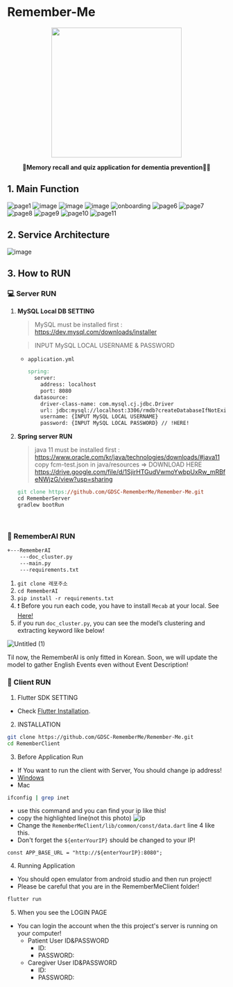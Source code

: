 # Remember-Me

<p align="center"><img src="https://user-images.githubusercontent.com/83996346/229106792-4f8ef8ce-8eeb-431c-a26c-cd52c7953173.png" width="300" height="300"></p>

**<p align="center">🧓Memory recall and quiz application for dementia prevention👨‍🦳</p>**
  
## 1. Main Function
![page1](https://user-images.githubusercontent.com/83996346/229087035-143739c2-9c65-4aa0-a764-8865e1da0c8a.gif)
![image](https://user-images.githubusercontent.com/83996346/228998788-a7300c69-3ea7-4195-9718-477fd4fedfc1.png)
![image](https://user-images.githubusercontent.com/83996346/228998871-3d4a9420-93fd-4a30-a992-086c2ab22221.png)
![image](https://user-images.githubusercontent.com/83996346/228998950-edcee11a-45cd-46b1-9204-0f316a15927f.png)
![onboarding](https://user-images.githubusercontent.com/83996346/229087189-aa883f1f-1692-4b64-a231-91f7a9c05d7b.gif)
![page6](https://user-images.githubusercontent.com/83996346/229088611-1ea7c7dd-daac-409b-8c3b-c1b77a0c47c3.gif)
![page7](https://user-images.githubusercontent.com/83996346/229089533-384044bc-8c4c-4a45-8438-960964aab5de.gif)
![page8](https://user-images.githubusercontent.com/83996346/229088651-bb1cda05-c305-44dd-9c4f-49b30e13d9c6.gif)
![page9](https://user-images.githubusercontent.com/83996346/229088655-3adbc6d8-26e9-468f-b12e-1927fe56590a.gif)
![page10](https://user-images.githubusercontent.com/83996346/229088751-efdb64b2-999b-425f-a532-a14b7473c3f2.png)
![page11](https://user-images.githubusercontent.com/83996346/229088867-ba309993-98fe-4978-adc9-d7012b97e354.png)


## 2. Service Architecture

![image](https://user-images.githubusercontent.com/77563814/229105532-780a0633-399e-4641-afb8-a9c6ff0e00bf.png)


## 3. How to RUN
### 💻 Server RUN

1. **MySQL Local DB SETTING**

    > MySQL must be installed first : https://dev.mysql.com/downloads/installer

    > INPUT MySQL LOCAL USERNAME & PASSWORD
    
    - `application.yml`
        ```makefile
        spring:
          server:
            address: localhost
            port: 8080
          datasource:
            driver-class-name: com.mysql.cj.jdbc.Driver
            url: jdbc:mysql://localhost:3306/rmdb?createDatabaseIfNotExist=true&serverTimezone=Asia/Seoul
            username: {INPUT MySQL LOCAL USERNAME}
            password: {INPUT MySQL LOCAL PASSWORD} // !HERE!
        ```
        
2. **Spring server RUN**
    > java 11 must be installed first : https://www.oracle.com/kr/java/technologies/downloads/#java11
    > copy fcm-test.json in java/resources  => DOWNLOAD HERE https://drive.google.com/file/d/1SjirHTGudVwmoYwbpUxRw_mRBfeNWjzG/view?usp=sharing
    ```makefile
    git clone https://github.com/GDSC-RememberMe/Remember-Me.git
    cd RememberServer
    gradlew bootRun
    ```

<br>

### 🤖 RememberAI RUN

```markdown
+---RememberAI
    ---doc_cluster.py
    ---main.py
    ---requirements.txt
```

1. `git clone 레포주소`
2. `cd RememberAI`
3. `pip install -r requirements.txt`
4. ❗ Before you run each code, you have to install `Mecab` at your local. See [Here!](https://konlpy.org/ko/v0.4.0/install/)
5. if you run `doc_cluster.py`, you can see the model’s clustering and extracting keyword like below!

![Untitled (1)](https://user-images.githubusercontent.com/83996346/229000387-d5ca2150-2451-4d6a-9e15-3c3a662603e6.png)

Til now, the RememberAI is only fitted in Korean. Soon, we will update the model to gather English Events even without Event Description!

### 📱 Client RUN
1. Flutter SDK SETTING
  - Check [Flutter Installation](https://docs.flutter.dev/get-started/install).
2. INSTALLATION
```bash
git clone https://github.com/GDSC-RememberMe/Remember-Me.git
cd RememberClient
```
3. Before Application Run
- If You want to run the client with Server, You should change ip address!
- [Windows](https://support.microsoft.com/en-us/windows/find-your-ip-address-in-windows-f21a9bbc-c582-55cd-35e0-73431160a1b9#Category=Windows_10)
- Mac
```bash 
ifconfig | grep inet
```
  - use this command and you can find your ip like this!
  - copy the highlighted line(not this photo)
  ![ip](https://user-images.githubusercontent.com/63589031/229101145-e283cfde-4163-46ba-8d12-969aa0bae3e0.png)
- Change the `RememberMeClient/lib/common/const/data.dart` line 4 like this.
- Don't forget the `${enterYourIP}` should be changed to your IP!
```
const APP_BASE_URL = "http://${enterYourIP}:8080";
```

4. Running Application
- You should open emulator from android studio and then run project!
- Please be careful that you are in the RememberMeClient folder!
```bash
flutter run
```
5. When you see the LOGIN PAGE
- You can login the account when the this project's server is running on your computer!
  - Patient User ID&PASSWORD
    - ID:
    - PASSWORD:
  - Caregiver User ID&PASSWORD
    - ID:
    - PASSWORD:
<br>
